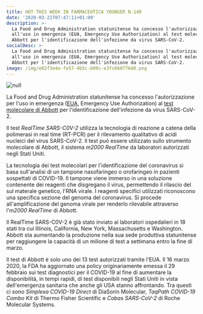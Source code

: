 ```yaml
---
title: HOT THIS WEEK IN FARMACEUTICA YOUNGER N.140
date: '2020-03-21T07:47:11+01:00'
description: >-
  La Food and Drug Administration statunitense ha concesso l'autorizzazione
  all'uso in emergenza (EUA, Emergency Use Authorization) al test molecolare di
  Abbott per l'identificazione dell'infezione da virus SARS-CoV-2.
socialDesc: >-
  La Food and Drug Administration statunitense ha concesso l'autorizzazione
  all'uso in emergenza (EUA, Emergency Use Authorization) al test molecolare di
  Abbott per l'identificazione dell'infezione da virus SARS-CoV-2.
image: /img/e02f3e4e-fe57-4b5c-b00c-e3fc66077640.png
---
```

![null](/img/e02f3e4e-fe57-4b5c-b00c-e3fc66077640.png)

La Food and Drug Administration statunitense ha concesso l'autorizzazione per l'uso in emergenza ([EUA](https://www.fda.gov/medical-devices/emergency-situations-medical-devices/emergency-use-authorizations#coronavirus2019), Emergency Use Authorization) al [test molecolare di Abbott](https://www.abbott.com/corpnewsroom/product-and-innovation/abbott-launches-novel-coronavirus-test.html) per l'identificazione dell'infezione da virus SARS-CoV-2.

Il test _RealTime SARS-C0V-2_ utilizza la tecnologia di reazione a catena della polimerasi in real time (RT-PCR) per il rilevamento qualitativo di acidi nucleici del virus SARS-CoV-2. ll test può essere utilizzato sullo strumento molecolare di Abbott, il sistema _m2000 RealTime_ da laboratori autorizzati negli Stati Uniti. 

La tecnologia dei test molecolari per l'identificazione del coronavirus si basa sull'analisi di un tampone nasofaringeo o orofaringeo in pazienti sospettati di COVID-19. Il tampone viene immerso in una soluzione contenente dei reagenti che disgregano il virus, permettendo il rilascio del sul materale genetico, l'RNA virale. I reagenti specifici utilizzati riconoscono una specifica sezione del genoma del coronavirus. Si procede all'amplificazione del genoma virale per renderlo rilevabile attraverso l'_m2000 RealTime_ di Abbott.

Il RealTime SARS-C0V-2 è già stato inviato ai laboratori ospedalieri in 18 stati tra cui Illinois, California, New York, Massachusetts e Washington. Abbott sta aumentando la produzione nella sua sede produttiva statunitense per raggiungere la capacità di un milione di test a settimana entro la fine di marzo.

Il test di Abbott è solo uno dei 13 test autorizzati tramite l'EUA. Il 16 marzo 2020, la FDA ha aggiornato una policy originariamente emessa il 29 febbraio sui test diagnostici per il COVID-19 al fine di aumentare la disponibilità, in tempi rapidi, di test disponibili negli Stati Uniti in vista dell'emergenza sanitaria che anche gli USA stanno affrontando. Tra questi ci sono _Simplexa COVID-19 Direct_ di DiaSorin Molecular, _TaqPath COVID-19 Combo Kit_ di Thermo Fisher Scientific e _Cobas SARS-CoV-2_ di Roche Molecular Systems.
